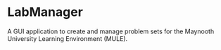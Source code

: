 # LabManager
A GUI application to create and manage problem sets for the Maynooth University Learning Environment (MULE).
